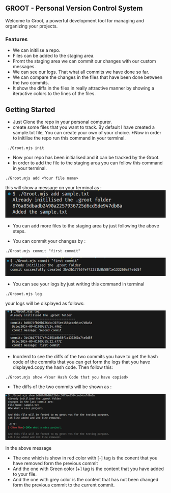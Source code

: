 ## GROOT - Personal Version Control System

Welcome to Groot, a powerful development tool for managing and organizing your projects.

### Features
* We can initilise a repo.
* Files can be added to the staging area.
* Fromt the staging area we can commit our changes with our custom messages.
* We can see our logs. That what all commits we have done so far.
* We can compare the changes in the files that have been done between the two commits.
* It show the diffs in the files in really attractive manner by showing a iteractive colors to the lines of the files.


## Getting Started
* Just Clone the repo in your personal compurer.
* create some files that you want to track. By default I have created a sample.txt file, You can create your own of your choice.
*Now in order to initilise the repo run this command in your terminal.
```
 ./Groot.mjs init       
```
* Now your repo has been initialised and it can be tracked by the Groot.
* In order to add the file to the staging area you can follow this command in your terminal.
```
./Groot.mjs add <Your file name>

```
this will show a message on your terminal as :![alt text](./images/image.png)
* You can add more files to the staging area by just following the above steps.

* You can commit your changes by :
```
./Groot.mjs commit "first commit"

```
![alt text](./images/image-1.png)

* You can see your logs by just writing this command in terminal
```
./Grooot.mjs log
```
your logs will be displayed as follows:

![alt text](./images/image-2.png)

* Inorderd to see the diffs of the two commits you have to get the hash code of the commits that you can get form the logs that you have displayed.copy the hash code. Then follow this:
```
./Groot.mjs show <Your Hash Code that you have copied>
```

* The diffs of the two commits will be shown as :

![alt text](./images/image-3.png)

In the above message 
* The one which is show in red color with [-] tag is the conent that you have removed form the previous commit
* And the one with Green color [+] tag is the content that you have added to your file.
* And the one with grey color is the content that has not been changed form the previous commit to the current commit.



